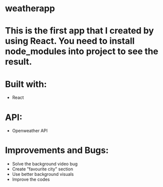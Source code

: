# weatherapp

# This is the first app that I created by using React. You need to install node_modules into project to see the result.

# Built with:
- React

# API:
- Openweather API

# Improvements and Bugs:
- Solve the background video bug
- Create "favourite city" section
- Use better background visuals
- Improve the codes
